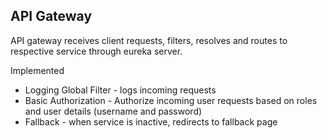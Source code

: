 ## API Gateway 

API gateway receives client requests, filters, resolves and routes to respective service through eureka server.

Implemented

- Logging Global Filter - logs incoming requests
- Basic Authorization - Authorize incoming user requests based on roles and user details (username and password)
- Fallback - when service is inactive, redirects to fallback page
